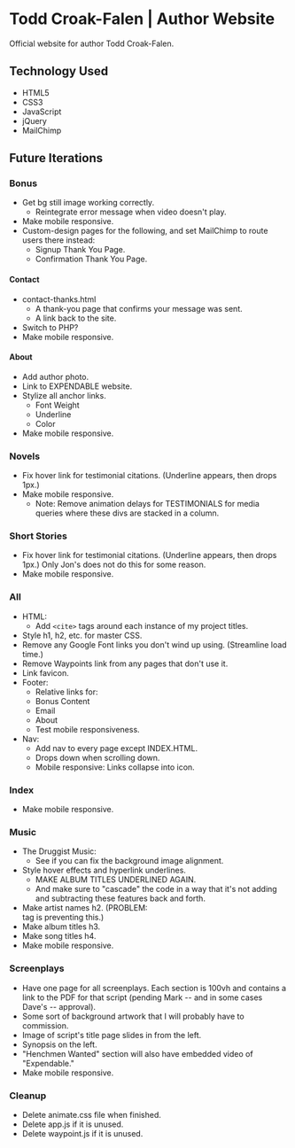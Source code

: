 # Todd Croak-Falen | Author Website
Official website for author Todd Croak-Falen.

## Technology Used

- HTML5
- CSS3
- JavaScript
- jQuery
- MailChimp

## Future Iterations

### Bonus

- Get bg still image working correctly.
  - Reintegrate error message when video doesn't play.
- Make mobile responsive.
- Custom-design pages for the following, and set MailChimp to route users there instead:
  - Signup Thank You Page.
  - Confirmation Thank You Page.

#### Contact

- contact-thanks.html
  - A thank-you page that confirms your message was sent.
  - A link back to the site.
- Switch to PHP?
- Make mobile responsive.

#### About

- Add author photo.
- Link to EXPENDABLE website.
- Stylize all anchor links.
  - Font Weight
  - Underline
  - Color
- Make mobile responsive.

### Novels

- Fix hover link for testimonial citations. (Underline appears, then drops 1px.)
- Make mobile responsive.
  - Note: Remove animation delays for TESTIMONIALS for media queries where these divs are stacked in a column.

### Short Stories

- Fix hover link for testimonial citations. (Underline appears, then drops 1px.) Only Jon's does not do this for some reason.
- Make mobile responsive.

### All

- HTML:
  - Add `<cite>` tags around each instance of my project titles.
- Style h1, h2, etc. for master CSS.
- Remove any Google Font links you don't wind up using. (Streamline load time.)
- Remove Waypoints link from any pages that don't use it.
- Link favicon.
- Footer:
  - Relative links for:
  - Bonus Content
  - Email
  - About
  - Test mobile responsiveness.
- Nav:
  - Add nav to every page except INDEX.HTML.
  - Drops down when scrolling down.
  - Mobile responsive: Links collapse into icon.

### Index

- Make mobile responsive.

### Music

- The Druggist Music:
  - See if you can fix the background image alignment.
- Style hover effects and hyperlink underlines.
  - MAKE ALBUM TITLES UNDERLINED AGAIN.
  - And make sure to "cascade" the code in a way that it's not adding and subtracting these features back and forth.
- Make artist names h2. (PROBLEM: <summary> tag is preventing this.)
- Make album titles h3.
- Make song titles h4.
- Make mobile responsive.

### Screenplays

- Have one page for all screenplays. Each section is 100vh and contains a link to the PDF for that script (pending Mark -- and in some cases Dave's -- approval).
- Some sort of background artwork that I will probably have to commission.
- Image of script's title page slides in from the left.
- Synopsis on the left.
- "Henchmen Wanted" section will also have embedded video of "Expendable."
- Make mobile responsive.

### Cleanup

- Delete animate.css file when finished.
- Delete app.js if it is unused.
- Delete waypoint.js if it is unused.